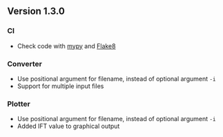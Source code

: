 ## Version 1.3.0

### CI

- Check code with [mypy](https://www.mypy-lang.org) and [Flake8](https://flake8.pycqa.org)

### Converter

- Use positional argument for filename, instead of optional argument `-i`
- Support for multiple input files

### Plotter

- Use positional argument for filename, instead of optional argument `-i`
- Added IFT value to graphical output
